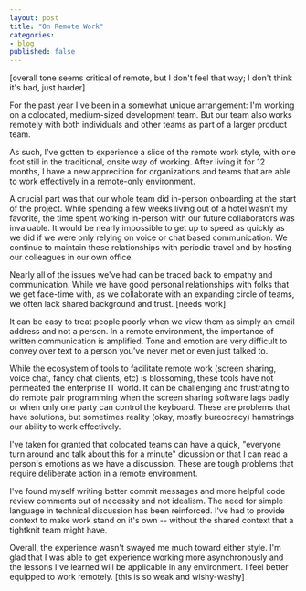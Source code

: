 ```yaml
---
layout: post
title: "On Remote Work"
categories:
- blog
published: false
---
```


[overall tone seems critical of remote, but I don't feel that way; I don't think it's bad, just harder]

For the past year I've been in a somewhat unique arrangement: I'm working on a colocated, medium-sized development team. But our team also works remotely with both individuals and other teams as part of a larger product team.

As such, I've gotten to experience a slice of the remote work style, with one foot still in the traditional, onsite way of working. After living it for 12 months, I have a new apprecition for organizations and teams that are able to work effectively in a remote-only environment.

A crucial part was that our whole team did in-person onboarding at the start of the project. While spending a few weeks living out of a hotel wasn't my favorite, the time spent working in-person with our future collaborators was invaluable. It would be nearly impossible to get up to speed as quickly as we did if we were only relying on voice or chat based communication. We continue to maintain these relationships with periodic travel and by hosting our colleagues in our own office.

Nearly all of the issues we've had can be traced back to empathy and communication. While we have good personal relationships with folks that we get face-time with, as we collaborate with an expanding circle of teams, we often lack shared background and trust. [needs work]

It can be easy to treat people poorly when we view them as simply an email address and not a person. In a remote environment, the importance of written communication is amplified. Tone and emotion are very difficult to convey over text to a person you've never met or even just talked to.

While the ecosystem of tools to facilitate remote work (screen sharing, voice chat, fancy chat clients, etc) is blossoming, these tools have not permeated the enterprise IT world. It can be challenging and frustrating to do remote pair programming when the screen sharing software lags badly or when only one party can control the keyboard. These are problems that have solutions, but sometimes reality (okay, mostly bureocracy) hamstrings our ability to work effectively.

I've taken for granted that colocated teams can have a quick, "everyone turn around and talk about this for a minute" dicussion or that I can read a person's emotions as we have a discussion. These are tough problems that require deliberate action in a remote environment.

I've found myself writing better commit messages and more helpful code review comments out of necessity and not idealism. The need for simple language in technical discussion has been reinforced. I've had to provide context to make work stand on it's own -- without the shared context that a tightknit team might have.

Overall, the experience wasn't swayed me much toward either style. I'm glad that I was able to get experience working more asynchronously and the lessons I've learned will be applicable in any environment. I feel better equipped to work remotely. [this is so weak and wishy-washy]



